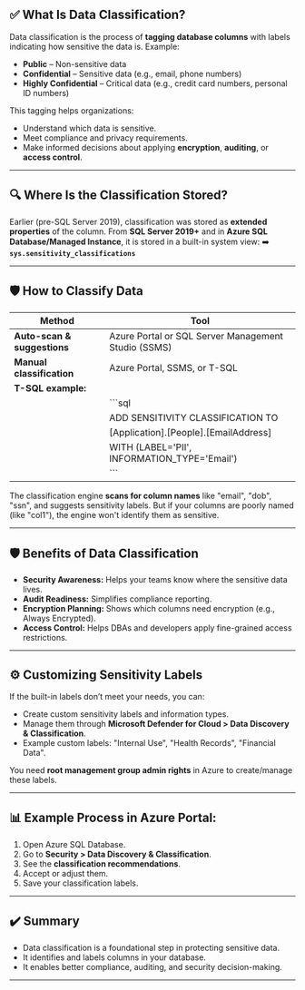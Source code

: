 ## ✅ **What Is Data Classification?**

Data classification is the process of **tagging database columns** with labels indicating how sensitive the data is.
Example:

- **Public** – Non-sensitive data
- **Confidential** – Sensitive data (e.g., email, phone numbers)
- **Highly Confidential** – Critical data (e.g., credit card numbers, personal ID numbers)

This tagging helps organizations:

- Understand which data is sensitive.
- Meet compliance and privacy requirements.
- Make informed decisions about applying **encryption**, **auditing**, or **access control**.

---

## 🔍 **Where Is the Classification Stored?**

Earlier (pre-SQL Server 2019), classification was stored as **extended properties** of the column.
From **SQL Server 2019+** and in **Azure SQL Database/Managed Instance**, it is stored in a built-in system view:
➡️ **`sys.sensitivity_classifications`**

---

## 🛡️ **How to Classify Data**

| Method                      | Tool                                                |
| --------------------------- | --------------------------------------------------- |
| **Auto-scan & suggestions** | Azure Portal or SQL Server Management Studio (SSMS) |
| **Manual classification**   | Azure Portal, SSMS, or T-SQL                        |
| **T-SQL example:**          |                                                     |
|                             | \`\`\`sql                                           |
|                             | ADD SENSITIVITY CLASSIFICATION TO                   |
|                             | \[Application].\[People].\[EmailAddress]            |
|                             | WITH (LABEL='PII', INFORMATION_TYPE='Email')        |
|                             | \`\`\`                                              |

The classification engine **scans for column names** like "email", "dob", "ssn", and suggests sensitivity labels. But if your columns are poorly named (like "col1"), the engine won't identify them as sensitive.

---

## 🛡️ **Benefits of Data Classification**

- **Security Awareness:** Helps your teams know where the sensitive data lives.
- **Audit Readiness:** Simplifies compliance reporting.
- **Encryption Planning:** Shows which columns need encryption (e.g., Always Encrypted).
- **Access Control:** Helps DBAs and developers apply fine-grained access restrictions.

---

## ⚙️ **Customizing Sensitivity Labels**

If the built-in labels don’t meet your needs, you can:

- Create custom sensitivity labels and information types.
- Manage them through **Microsoft Defender for Cloud > Data Discovery & Classification**.
- Example custom labels: "Internal Use", "Health Records", "Financial Data".

You need **root management group admin rights** in Azure to create/manage these labels.

---

## 📊 **Example Process in Azure Portal:**

1. Open Azure SQL Database.
2. Go to **Security > Data Discovery & Classification**.
3. See the **classification recommendations**.
4. Accept or adjust them.
5. Save your classification labels.

---

## ✔️ **Summary**

- Data classification is a foundational step in protecting sensitive data.
- It identifies and labels columns in your database.
- It enables better compliance, auditing, and security decision-making.

---
